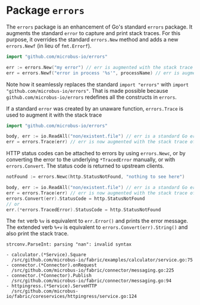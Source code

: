 # Package `errors`

The `errors` package is an enhancement of Go's standard `errors` package. It augments the standard `error` to capture and print stack traces. For this purpose, it overrides the standard `errors.New` method and adds a new `errors.Newf` (in lieu of `fmt.Errorf`).

```go
import "github.com/microbus-io/errors"

err := errors.New("my error") // err is augmented with the stack trace of this line
err = errors.Newf("error in process '%s'", processName) // err is augmented with the stack trace of this line
```

Note how it seamlessly replaces the standard `import "errors"` with `import "github.com/microbus-io/errors"`. That is made possible because `github.com/microbus-io/errors` redefines all the constructs in `errors`.

If a standard `error` was created by an unaware function, `errors.Trace` is used to augment it with the stack trace

```go
import "github.com/microbus-io/errors"

body, err := io.ReadAll("non/existent.file") // err is a standard Go error
err = errors.Trace(err) // err is now augmented with the stack trace of this line
```

HTTP status codes can be attached to errors by using `errors.Newc`, or by converting the error to the underlying `*TracedError` manually, or with `errors.Convert`. The status code is returned to upstream clients.

```go
notFound := errors.Newc(http.StatusNotFound, "nothing to see here")

body, err := io.ReadAll("non/existent.file") // err is a standard Go error
err = errors.Trace(err) // err is now augmented with the stack trace of this line
errors.Convert(err).StatusCode = http.StatusNotFound
// or
err.(*errors.TracedError).StatusCode = http.StatusNotFound
```

The `fmt` verb `%v` is equivalent to `err.Error()` and prints the error message.
The extended verb `%+v` is equivalent to `errors.Convert(err).String()` and also print the stack trace.

```
strconv.ParseInt: parsing "nan": invalid syntax

- calculator.(*Service).Square
  /src/github.com/microbus-io/fabric/examples/calculator/service.go:75
- connector.(*Connector).onRequest
  /src/github.com/microbus-io/fabric/connector/messaging.go:225
- connector.(*Connector).Publish
  /src/github.com/microbus-io/fabric/connector/messaging.go:94
- httpingress.(*Service).ServeHTTP
  /src/github.com/microbus-io/fabric/coreservices/httpingress/service.go:124
```
